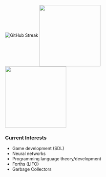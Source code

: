 <img src="https://streak-stats.demolab.com?user=Mespyr&theme=github-dark-dimmed&mode=weekly&card_width=600&card_height=200" alt="GitHub Streak"/>
<img height=200 align="center" src="https://github-readme-stats.vercel.app/api?username=Mespyr&theme=github_dark_dimmed&rank_icon=github&include_all_commits=true&custom_title=Stats"/>
<img height=200 align="center" src="https://github-readme-stats.vercel.app/api/top-langs?username=Mespyr&langs_count=8&show_icons=true&hide_title=false&hide_border=false&theme=github_dark_dimmed&hide=roff,makefile&layout=compact&size_weight=0.5&count_weight=0.5"/>

### Current Interests
- Game development (SDL)
- Neural networks
- Programming language theory/development
- Forths (LIFO)
- Garbage Collectors
